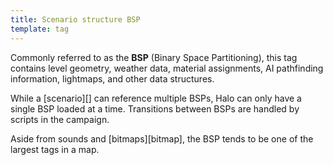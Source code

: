 ```yaml
---
title: Scenario structure BSP
template: tag
---
```


Commonly referred to as the **BSP** (Binary Space Partitioning), this tag contains level geometry, weather data, material assignments, AI pathfinding information, lightmaps, and other data structures.

While a [scenario][] can reference multiple BSPs, Halo can only have a single BSP loaded at a time. Transitions between BSPs are handled by scripts in the campaign.

Aside from sounds and [bitmaps][bitmap], the BSP tends to be one of the largest tags in a map.
